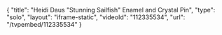 {
    "title": "Heidi Daus \"Stunning Sailfish\" Enamel and Crystal Pin",
    "type": "solo",
    "layout": "iframe-static",
    "videoId": "112335534",
    "url": "\/tvpembed\/112335534"
}